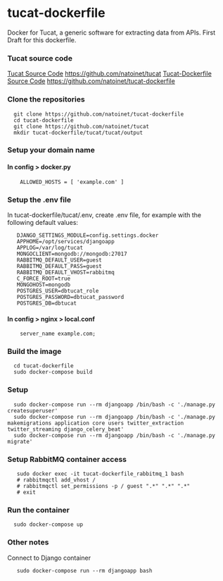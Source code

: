 # tucat-dockerfile 

Docker for Tucat, a generic software for extracting data from APIs.
First Draft for this dockerfile.

### Tucat source code
  [Tucat Source Code](https://github.com/natoinet/tucat) https://github.com/natoinet/tucat
  [Tucat-Dockerfile Source Code](https://github.com/natoinet/tucat-dockerfile) https://github.com/natoinet/tucat-dockerfile

### Clone the repositories
```
  git clone https://github.com/natoinet/tucat-dockerfile
  cd tucat-dockerfile
  git clone https://github.com/natoinet/tucat
  mkdir tucat-dockerfile/tucat/tucat/output
```

### Setup your domain name
#### In config > docker.py
```
  	ALLOWED_HOSTS = [ 'example.com' ]
```

### Setup the .env file
In tucat-dockerfile/tucat/.env, create .env file, for example with the following default values:
```
   DJANGO_SETTINGS_MODULE=config.settings.docker
   APPHOME=/opt/services/djangoapp
   APPLOG=/var/log/tucat
   MONGOCLIENT=mongodb://mongodb:27017
   RABBITMQ_DEFAULT_USER=guest
   RABBITMQ_DEFAULT_PASS=guest
   RABBITMQ_DEFAULT_VHOST=rabbitmq
   C_FORCE_ROOT=true
   MONGOHOST=mongodb
   POSTGRES_USER=dbtucat_role
   POSTGRES_PASSWORD=dbtucat_password
   POSTGRES_DB=dbtucat
```

#### In config > nginx > local.conf
```
	server_name example.com;
```

### Build the image
```
  cd tucat-dockerfile
  sudo docker-compose build 
```

### Setup 

```
  sudo docker-compose run --rm djangoapp /bin/bash -c './manage.py createsuperuser'
  sudo docker-compose run --rm djangoapp /bin/bash -c './manage.py makemigrations application core users twitter_extraction twitter_streaming django_celery_beat'
  sudo docker-compose run --rm djangoapp /bin/bash -c './manage.py migrate'
```

### Setup RabbitMQ container access
```
   sudo docker exec -it tucat-dockerfile_rabbitmq_1 bash
   # rabbitmqctl add_vhost /
   # rabbitmqctl set_permissions -p / guest ".*" ".*" ".*"
   # exit
```

### Run the container

```
  sudo docker-compose up
```


### Other notes

Connect to Django container
```
   sudo docker-compose run --rm djangoapp bash
```
